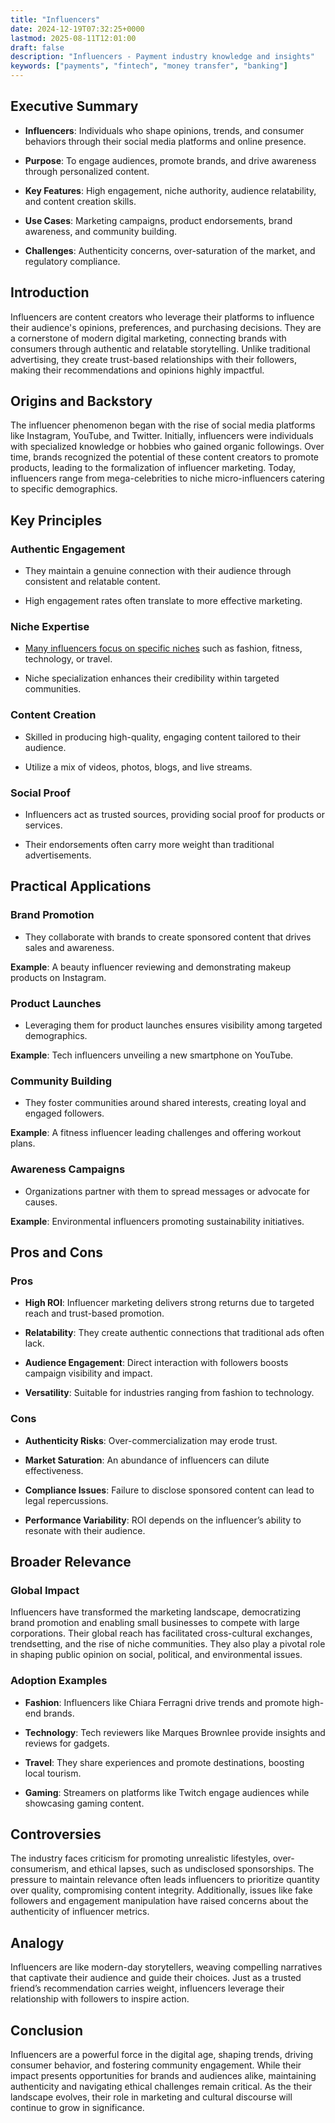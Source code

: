 ```yaml
---
title: "Influencers"
date: 2024-12-19T07:32:25+0000
lastmod: 2025-08-11T12:01:00
draft: false
description: "Influencers - Payment industry knowledge and insights"
keywords: ["payments", "fintech", "money transfer", "banking"]
---
```


## Executive Summary

- **Influencers**: Individuals who shape opinions, trends, and consumer behaviors through their social media platforms and online presence.

- **Purpose**: To engage audiences, promote brands, and drive awareness through personalized content.

- **Key Features**: High engagement, niche authority, audience relatability, and content creation skills.

- **Use Cases**: Marketing campaigns, product endorsements, brand awareness, and community building.

- **Challenges**: Authenticity concerns, over-saturation of the market, and regulatory compliance.

## Introduction

Influencers are content creators who leverage their platforms to influence their audience's opinions, preferences, and purchasing decisions. They are a cornerstone of modern digital marketing, connecting brands with consumers through authentic and relatable storytelling. Unlike traditional advertising, they create trust-based relationships with their followers, making their recommendations and opinions highly impactful.

## Origins and Backstory

The influencer phenomenon began with the rise of social media platforms like Instagram, YouTube, and Twitter. Initially, influencers were individuals with specialized knowledge or hobbies who gained organic followings. Over time, brands recognized the potential of these content creators to promote products, leading to the formalization of influencer marketing. Today, influencers range from mega-celebrities to niche micro-influencers catering to specific demographics.

## Key Principles

### Authentic Engagement

- They maintain a genuine connection with their audience through consistent and relatable content.

- High engagement rates often translate to more effective marketing.

### Niche Expertise

- [Many influencers focus on specific niches](https://faisalkhanllc.xyz/resources/payments-wiki/p/product-market-fit/) such as fashion, fitness, technology, or travel.

- Niche specialization enhances their credibility within targeted communities.

### Content Creation

- Skilled in producing high-quality, engaging content tailored to their audience.

- Utilize a mix of videos, photos, blogs, and live streams.

### Social Proof

- Influencers act as trusted sources, providing social proof for products or services.

- Their endorsements often carry more weight than traditional advertisements.

## Practical Applications

### Brand Promotion

- They collaborate with brands to create sponsored content that drives sales and awareness.

**Example**: A beauty influencer reviewing and demonstrating makeup products on Instagram.

### Product Launches

- Leveraging them for product launches ensures visibility among targeted demographics.

**Example**: Tech influencers unveiling a new smartphone on YouTube.

### Community Building

- They foster communities around shared interests, creating loyal and engaged followers.

**Example**: A fitness influencer leading challenges and offering workout plans.

### Awareness Campaigns

- Organizations partner with them to spread messages or advocate for causes.

**Example**: Environmental influencers promoting sustainability initiatives.

## Pros and Cons

### Pros

- **High ROI**: Influencer marketing delivers strong returns due to targeted reach and trust-based promotion.

- **Relatability**: They create authentic connections that traditional ads often lack.

- **Audience Engagement**: Direct interaction with followers boosts campaign visibility and impact.

- **Versatility**: Suitable for industries ranging from fashion to technology.

### Cons

- **Authenticity Risks**: Over-commercialization may erode trust.

- **Market Saturation**: An abundance of influencers can dilute effectiveness.

- **Compliance Issues**: Failure to disclose sponsored content can lead to legal repercussions.

- **Performance Variability**: ROI depends on the influencer’s ability to resonate with their audience.

## Broader Relevance

### Global Impact

Influencers have transformed the marketing landscape, democratizing brand promotion and enabling small businesses to compete with large corporations. Their global reach has facilitated cross-cultural exchanges, trendsetting, and the rise of niche communities. They also play a pivotal role in shaping public opinion on social, political, and environmental issues.

### Adoption Examples

- **Fashion**: Influencers like Chiara Ferragni drive trends and promote high-end brands.

- **Technology**: Tech reviewers like Marques Brownlee provide insights and reviews for gadgets.

- **Travel**: They share experiences and promote destinations, boosting local tourism.

- **Gaming**: Streamers on platforms like Twitch engage audiences while showcasing gaming content.

## Controversies

The  industry faces criticism for promoting unrealistic lifestyles, over-consumerism, and ethical lapses, such as undisclosed sponsorships. The pressure to maintain relevance often leads influencers to prioritize quantity over quality, compromising content integrity. Additionally, issues like fake followers and engagement manipulation have raised concerns about the authenticity of influencer metrics.

## Analogy

Influencers are like modern-day storytellers, weaving compelling narratives that captivate their audience and guide their choices. Just as a trusted friend’s recommendation carries weight, influencers leverage their relationship with followers to inspire action.

## Conclusion

Influencers are a powerful force in the digital age, shaping trends, driving consumer behavior, and fostering community engagement. While their impact presents opportunities for brands and audiences alike, maintaining authenticity and navigating ethical challenges remain critical. As the their landscape evolves, their role in marketing and cultural discourse will continue to grow in significance.